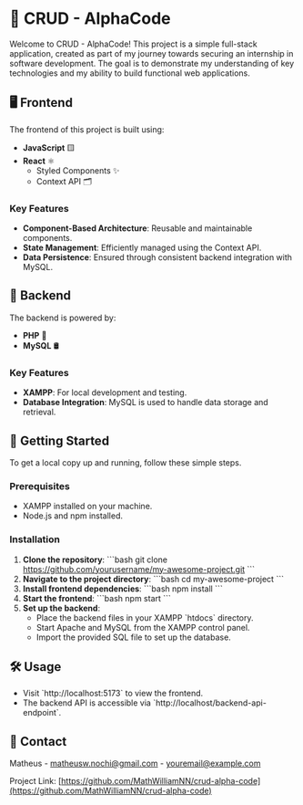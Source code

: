 # 📱 CRUD - AlphaCode

Welcome to CRUD - AlphaCode! This project is a simple full-stack application, created as part of my journey towards securing an internship in software development. The goal is to demonstrate my understanding of key technologies and my ability to build functional web applications.

## 🖥️ Frontend

The frontend of this project is built using:

- **JavaScript** 🟨
- **React** ⚛️
  - Styled Components ✨
  - Context API 🗂️

### Key Features

- **Component-Based Architecture**: Reusable and maintainable components.
- **State Management**: Efficiently managed using the Context API.
- **Data Persistence**: Ensured through consistent backend integration with MySQL.

## 🔧 Backend

The backend is powered by:

- **PHP** 🐘
- **MySQL** 🛢️

### Key Features

- **XAMPP**: For local development and testing.
- **Database Integration**: MySQL is used to handle data storage and retrieval.

## 🚀 Getting Started

To get a local copy up and running, follow these simple steps.

### Prerequisites

- XAMPP installed on your machine.
- Node.js and npm installed.

### Installation

1. **Clone the repository**:
   \`\`\`bash
   git clone https://github.com/yourusername/my-awesome-project.git
   \`\`\`
2. **Navigate to the project directory**:
   \`\`\`bash
   cd my-awesome-project
   \`\`\`
3. **Install frontend dependencies**:
   \`\`\`bash
   npm install
   \`\`\`
4. **Start the frontend**:
   \`\`\`bash
   npm start
   \`\`\`
5. **Set up the backend**:
   - Place the backend files in your XAMPP \`htdocs\` directory.
   - Start Apache and MySQL from the XAMPP control panel.
   - Import the provided SQL file to set up the database.

## 🛠️ Usage

- Visit \`http://localhost:5173\` to view the frontend.
- The backend API is accessible via \`http://localhost/backend-api-endpoint\`.


## 💬 Contact

Matheus - matheusw.nochi@gmail.com - youremail@example.com

Project Link: [https://github.com/MathWilliamNN/crud-alpha-code](https://github.com/MathWilliamNN/crud-alpha-code)

